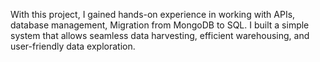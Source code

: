 With this project, I gained hands-on experience in working with APIs, database management, Migration from MongoDB to SQL. I built a simple system that allows seamless data harvesting, efficient warehousing, and user-friendly data exploration.
